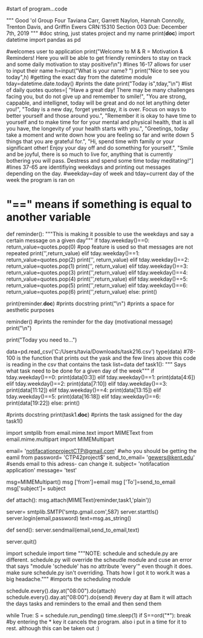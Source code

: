#start of program...code

"""
Good 'ol Group Four
Taviana Carr, Garrett Naylon, Hannah Connolly, Trenton Davis, and Griffin Ewers
CRN:15310
Section 003
Due: December 7th, 2019
"""
#doc string, just states project and my name
print(__doc__)
import datetime
import pandas as pd

#welcomes user to application
print("Welcome to M & R = Motivation & Reminders! Here you will be able to get friendly reminders to stay on track and some daily motivation to stay positive!\n")
#lines 16-17 allows for user to input their name
h=input("What is your name? ")
print("Nice to see you today",h)
#getting the exact day from the datetime module
tday=datetime.date.today()
#prints the date 
print("Today is",tday,"\n")
#list of daily quotes 
quotes=[
       "Have a great day! There may be many challenges facing you, but do not give up and remember to smile!",
       "You are strong, cappable, and intellignet, today will be great and do not let anything deter you!",
       "Today is a new day, forget yesterday, it is over. Focus on ways to better yourself and those around you.",
       "Remember it is okay to have time to yourself and to make time for for your mental and physical health, that is all you have, the longevity of your health starts with you.",
       "Greetings, today take a moment and write down how you are feeling so far and write down 5 things that you are grateful for.",
       "Hi, spend time with family or your significant other! Enjoy your day off and do something for yourself.",
       "Smile and be joyful, there is so much to live for, anything that is currently bothering you will pass. Destress and spend some time today meditating!"]
#lines 37-65 are identifiying weekdays and printing out messages depending on the day.
#weekday=day of week and tday=current day of the week the program is ran on
# "==" means if something is equal to another variable 
def reminder():
    """This is making it possible to use the weekdays and say a certain message on a given day"""
    if tday.weekday()==0:
        return_value=quotes.pop(0)
        #pop feature is used so that messages are not repeated
        print('',return_value)
    elif tday.weekday()==1:
        return_value=quotes.pop(2)
        print('', return_value)
    elif tday.weekday()==2:
        return_value=quotes.pop(1)
        print('', return_value)
    elif tday.weekday()==3:
        return_value=quotes.pop(3)
        print('',return_value)
    elif tday.weekday()==4: 
        return_value=quotes.pop(4)
        print('',return_value)
    elif tday.weekday()==5:
        return_value=quotes.pop(5)
        print('',return_value)
    elif tday.weekday()==6:
        return_value=quotes.pop(6)
        print('',return_value)
    else:
        print()  

print(reminder.__doc__)
#prints docstring
print("\n")
#prints a space for aesthetic purposes
        
reminder()
#prints the reminder for the day (motivational message)
print("\n")

print("Today you need to...")
   
data=pd.read_csv('C:/Users/tavia/Downloads/task216.csv')
type(data)
#78-100 is the function that prints out the yask and the few lines above this code is reading in the csv that contains the task
list=data
def task1():
    """ Says what task need to be done for a given day of the week"""
    if tday.weekday()==0:
        print(data[0:3])
    elif tday.weekday()==1:
        print(data[4:6])
    elif tday.weekday()==2:
        print(data[7:10])
    elif tday.weekday()==3:
        print(data[11:12])
    elif tday.weekday()==4:
        print(data[13:15])
    elif tday.weekday()==5:
        print(data[16:18]) 
    elif tday.weekday()==6:
        print(data[19:22])
    else:
        print()

#prints docstring
print(task1.__doc__)
#prints the task assigned for the day   
task1()

import smtplib
from email.mime.text import MIMEText
from email.mime.multipart import MIMEMultipart

email= 'notifacationprojectCTP@gmail.com'
#who you should be getting the eamil from
password= 'CTP42project$'
send_to_email= 'gewers@kent.edu'
#sends email to this adress- can change it.
subject= 'notifacation application'
message= 'test' 

msg=MIMEMultipart()
msg ['from']=email 
msg ['To']=send_to_email
msg['subject']= subject

def attach(): 
    msg.attach(MIMEText(reminder,task1,'plain'))

server= smtplib.SMTP('smtp.gmail.com',587)
server.starttls()
server.login(email,password)
text=msg.as_string()

def send():
    server.sendmail(email,send_to_email,text)

server.quit()

import schedule
import time
"""NOTE: schedule and schedule.py are different. schedule.py will override the scheudle module and cuse an error that says "module 'schedule' has no attribute 'every'" even though it does. make sure schedule.py isn't overriding. Thats how I got it to work.It was a big headache."""
#imports the scheduling module 

schedule.every().day.at("08:00").do(attach)
schedule.every().day.at("08:00").do(send)
#every day at 8am it will attach the days tasks and reminders to the email and then send them

while True:
   S = schedule.run_pending()
   time.sleep(1)
   if S==ord("*"):
        break
#by entering the * key it cancels the program. also i put in a time for it to rest. although this can be taken out :)
